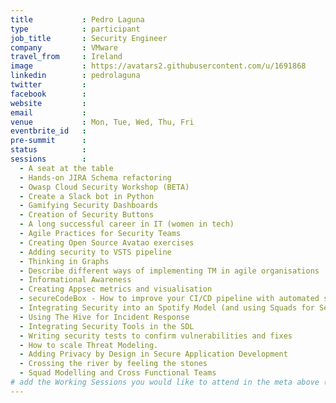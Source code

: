 ```yaml
---
title           : Pedro Laguna
type            : participant
job_title       : Security Engineer 
company         : VMware
travel_from     : Ireland
image           : https://avatars2.githubusercontent.com/u/1691868
linkedin        : pedrolaguna
twitter         :
facebook        :
website         :
email           :
venue           : Mon, Tue, Wed, Thu, Fri
eventbrite_id   :
pre-summit      :
status          : 
sessions        :
  - A seat at the table
  - Hands-on JIRA Schema refactoring
  - Owasp Cloud Security Workshop (BETA)
  - Create a Slack bot in Python
  - Gamifying Security Dashboards
  - Creation of Security Buttons
  - A long successful career in IT (women in tech)
  - Agile Practices for Security Teams
  - Creating Open Source Avatao exercises
  - Adding security to VSTS pipeline
  - Thinking in Graphs
  - Describe different ways of implementing TM in agile organisations
  - Informational Awareness
  - Creating Appsec metrics and visualisation
  - secureCodeBox - How to improve your CI/CD pipeline with automated security tests
  - Integrating Security into an Spotify Model (and using Squads for Security teams)
  - Using The Hive for Incident Response
  - Integrating Security Tools in the SDL
  - Writing security tests to confirm vulnerabilities and fixes
  - How to scale Threat Modeling.
  - Adding Privacy by Design in Secure Application Development
  - Crossing the river by feeling the stones
  - Squad Modelling and Cross Functional Teams
# add the Working Sessions you would like to attend in the meta above (use the session's title) e.g. sessions (one per line): -Security Playbooks Diagrams -Hackathon Daily Sessions
---
```


<!-- put more details about participant here -->

